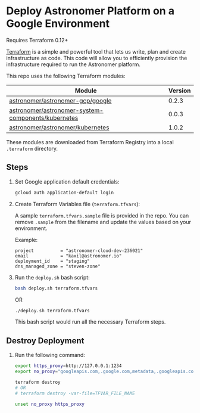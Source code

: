 # Deploy Astronomer Platform on a Google Environment

Requires Terraform 0.12+

[Terraform](https://www.terraform.io/) is a simple and powerful tool that lets us write, plan and create infrastructure as code. This code will allow you to efficiently provision the infrastructure required to run the Astronomer platform.

This repo uses the following Terraform modules:

| Module                                                                                                                                               | Version |
|------------------------------------------------------------------------------------------------------------------------------------------------------|---------|
| [astronomer/astronomer-gcp/google](https://registry.terraform.io/modules/astronomer/astronomer-gcp/google/0.2.3)                                     | 0.2.3   |
| [astronomer/astronomer-system-components/kubernetes](https://registry.terraform.io/modules/astronomer/astronomer-system-components/kubernetes/0.0.3) | 0.0.3   |
| [astronomer/astronomer/kubernetes](https://registry.terraform.io/modules/astronomer/astronomer/kubernetes/1.0.2)                                     | 1.0.2   |

These modules are downloaded from Terraform Registry into a local `.terraform` directory.

## Steps

1. Set Google application default credentials:
    ```bash
    gcloud auth application-default login
    ```

1. Create Terraform Variables file (`terraform.tfvars`):
    
    A sample `terraform.tfvars.sample` file is provided in the repo.
    You can remove `.sample` from the filename and update the values based on your environment.
    
    Example:
    ```
    project          = "astronomer-cloud-dev-236021"
    email            = "kaxil@astronomer.io"
    deployment_id    = "staging"
    dns_managed_zone = "steven-zone"
    ```

1. Run the `deploy.sh` bash script:

    ```bash
    bash deploy.sh terraform.tfvars
    ```
    
    OR
    
    ```bash
    ./deploy.sh terraform.tfvars
    ```
    
    This bash script would run all the necessary Terraform steps.
    

## Destroy Deployment

1. Run the following command:

    ```bash
    export https_proxy=http://127.0.0.1:1234
    export no_proxy="googleapis.com,.google.com,metadata,.googleapis.com,github.com,.github.com"
    
    terraform destroy 
    # OR
    # terraform destroy -var-file=TFVAR_FILE_NAME
    
    unset no_proxy https_proxy
    ```
